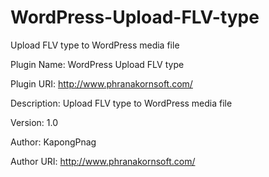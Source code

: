 WordPress-Upload-FLV-type
=========================

Upload FLV type to WordPress media file

Plugin Name: WordPress Upload FLV type

Plugin URI: http://www.phranakornsoft.com/

Description: Upload FLV type to WordPress media file

Version: 1.0

Author: KapongPnag

Author URI: http://www.phranakornsoft.com/

